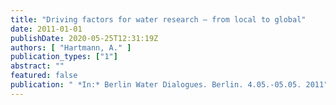 ```yaml
---
title: "Driving factors for water research – from local to global"
date: 2011-01-01
publishDate: 2020-05-25T12:31:19Z
authors: [ "Hartmann, A." ]
publication_types: ["1"]
abstract: ""
featured: false
publication: " *In:* Berlin Water Dialogues. Berlin. 4.05.-05.05. 2011"
---
```


